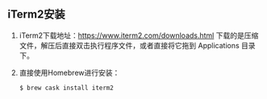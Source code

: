 ## iTerm2安装
1. iTerm2下载地址：https://www.iterm2.com/downloads.html
下载的是压缩文件，解压后直接双击执行程序文件，或者直接将它拖到 Applications 目录下。
2. 直接使用Homebrew进行安装：

    ```
    $ brew cask install iterm2
    ```
